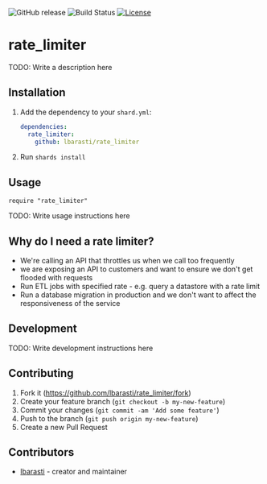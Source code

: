 ![GitHub release](https://img.shields.io/github/release/lbarasti/rate_limiter.svg)
![Build Status](https://github.com/lbarasti/rate_limiter/workflows/Crystal%20spec/badge.svg)
[![License](https://img.shields.io/badge/license-MIT-blue.svg)](https://opensource.org/licenses/MIT)

# rate_limiter

TODO: Write a description here

## Installation

1. Add the dependency to your `shard.yml`:

   ```yaml
   dependencies:
     rate_limiter:
       github: lbarasti/rate_limiter
   ```

2. Run `shards install`

## Usage

```crystal
require "rate_limiter"
```

TODO: Write usage instructions here

## Why do I need a rate limiter?
* We're calling an API that throttles us when we
  call too frequently
* we are exposing an API to customers and want to
  ensure we don't get flooded with requests
* Run ETL jobs with specified rate - e.g. query
  a datastore with a rate limit
* Run a database migration in production and we don't
  want to affect the responsiveness of the service

## Development

TODO: Write development instructions here

## Contributing

1. Fork it (<https://github.com/lbarasti/rate_limiter/fork>)
2. Create your feature branch (`git checkout -b my-new-feature`)
3. Commit your changes (`git commit -am 'Add some feature'`)
4. Push to the branch (`git push origin my-new-feature`)
5. Create a new Pull Request

## Contributors

- [lbarasti](https://github.com/lbarasti) - creator and maintainer
